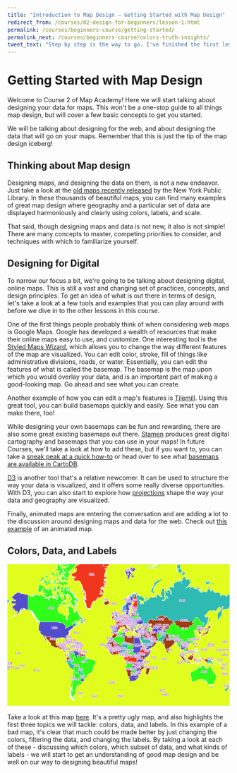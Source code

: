 ```yaml
---
title: "Introduction to Map Design — Getting Started with Map Design"
redirect_from: /courses/02-design-for-beginners/lesson-1.html
permalink: /courses/beginners-course/getting-started/
permalink_next: /courses/beginners-course/colors-truth-insights/
tweet_text: "Step by step is the way to go. I've finished the first lesson of the map academy. Check it out"
---
```

# Getting Started with Map Design

Welcome to Course 2 of Map Academy! Here we will start talking about designing your data for maps. This won't be a one-stop guide to all things map design, but will cover a few basic concepts to get you started. 

We will be talking about designing for the web, and about designing the data that will go on your maps. Remember that this is just the tip of the map design iceberg!


## Thinking about Map design

Designing maps, and designing the data on them, is not a new endeavor. Just take a look at the [old maps recently released](http://www.nypl.org/blog/2014/03/28/open-access-maps) by the New York Public Library. In these thousands of beautiful maps, you can find many examples of great map design where geography and a particular set of data are displayed harmoniously and clearly using colors, labels, and scale.

That said, though designing maps and data is not new, it also is not simple! There are many concepts to master, competing priorities to consider, and techniques with which to familiarize yourself.


## Designing for Digital

To narrow our focus a bit, we're going to be talking about designing digital, online maps. This is still a vast and changing set of practices, concepts, and design principles. To get an idea of what is out there in terms of design, let's take a look at a few tools and examples that you can play around with before we dive in to the other lessons in this course.

One of the first things people probably think of when considering web maps is Google Maps. Google has developed a wealth of resources that make their online maps easy to use, and customize. One interesting tool is the [Styled Maps Wizard](http://bit.ly/1r4PW3A), which allows you to change the way different features of the map are visualized. You can edit color, stroke, fill of things like administrative divisions, roads, or water. Essentially, you can edit the features of what is called the basemap. The basemap is the map upon which you would overlay your data, and is an important part of making a good-looking map. Go ahead and see what you can create. 

Another example of how you can edit a map's features is [Tilemill](http://bit.ly/1mdl4jE). Using this great tool, you can build basemaps quickly and easily. See what you can make there, too! 

While designing your own basemaps can be fun and rewarding, there are also some great existing basemaps out there. [Stamen](http://bit.ly/1i2aeoG) produces great digital cartography and basemaps that you can use in your maps! In future Courses, we'll take a look at how to add these, but if you want to, you can take a [sneak peak at a quick how-to](http://vimeo.com/79772252) or head over to see what [basemaps are available in CartoDB](http://bit.ly/1ldR1IT).

[D3](http://bit.ly/1lgkQnY) is another tool that's a relative newcomer. It can be used to structure the way your data is visualized, and it offers some really diverse opportunities. With D3, you can also start to explore how [projections](http://bit.ly/1kLKFMh) shape the way your data and geography are visualized.

Finally, animated maps are entering the conversation and are adding a lot to the discussion around designing maps and data for the web. Check out [this example](http://hint.fm/wind) of an animated map.


## Colors, Data, and Labels
 
![Bad map.](/img/course2/lesson1/badmap.png)

Take a look at this map [here](http://andrew.cartodb.com/viz/5fabe112-c024-11e3-8f7e-0e230854a1cb/embed_map). It's a pretty ugly map, and also highlights the first three topics we will tackle: colors, data, and labels. In this example of a bad map, it's clear that much could be made better by just changing the colors, filtering the data, and changing the labels. By taking a look at each of these - discussing which colors, which subset of data, and what kinds of labels - we will start to get an understanding of good map design and be well on our way to designing beautiful maps!
